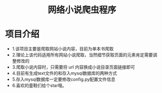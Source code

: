 <h1 align="center"> 网络小说爬虫程序 </h1>

# 项目介绍

- 1.该项目主要是爬取网站小说内容，目前为单本书爬取
- 2.理论上该代码适用所有网站小说爬取，当然细节获取页面的元素肯定需要调整修改的
- 3.爬取小说内容时，只需要将 url 内容换成小说目录页面链接即可
- 4.目前有生成text文件的和存入mysql数据库的两种方式
- 5.存入mysql数据库一定要修改config.py配置文件信息
- 6.喜欢的童鞋们给个star哦。